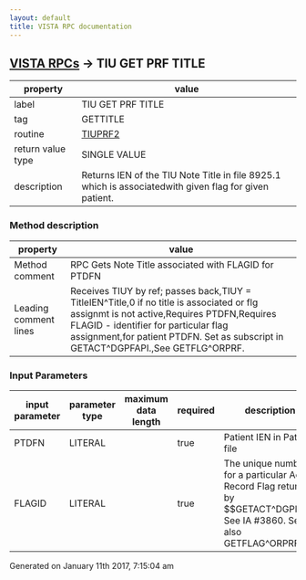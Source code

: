 ```yaml
---
layout: default
title: VISTA RPC documentation
---
```




## [VISTA RPCs](TableOfContent.md) &#8594; TIU GET PRF TITLE 

 property | value 
--- | --- 
 label | TIU GET PRF TITLE
 tag | GETTITLE
 routine | [TIUPRF2](http://code.osehra.org/dox/Routine_TIUPRF2_source.html)
 return value type | SINGLE VALUE
 description | Returns IEN of the TIU Note Title in file 8925.1 which is associatedwith given flag for given patient.


### Method description

 property | value 
--- | --- 
 Method comment | RPC Gets Note Title associated with FLAGID for PTDFN
 Leading comment lines | Receives TIUY by ref; passes back,TIUY = TitleIEN^Title,0 if no title is associated or flg assignmt is not active,Requires PTDFN,Requires FLAGID - identifier for particular flag assignment,for patient PTDFN. Set as subscript in GETACT^DGPFAPI.,See GETFLG^ORPRF.

### Input Parameters

| input parameter | parameter type | maximum data length | required | description | 
| --- | --- | --- | --- | --- | 
| PTDFN | LITERAL |  | true | Patient IEN in Patient file | 
| FLAGID | LITERAL |  | true | The unique number for a particular Active Record Flag returned by $$GETACT^DGPFAPI.  See IA #3860.  See also GETFLAG^ORPRF. | 




 Generated on January 11th 2017, 7:15:04 am